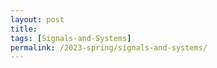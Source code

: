 ```yaml
---
layout: post
title:
tags: [Signals-and-Systems]
permalink: /2023-spring/signals-and-systems/
---
```

